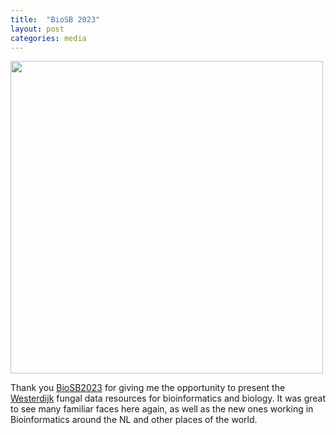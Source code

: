 ```yaml
---
title:  "BioSB 2023"
layout: post
categories: media
---
```


<img src="https://vuthuyduong.github.io/photos/BioSB2023_DV.jpg" height="500"/>

Thank you [BioSB2023](https://www.aanmelder.nl/biosb2023) for giving me the opportunity to present the [Westerdijk](https://wi.knaw.nl/) fungal data resources for bioinformatics and biology. It was great to see many familiar faces here again, as well as the new ones working in Bioinformatics around the NL and other places of the world.
